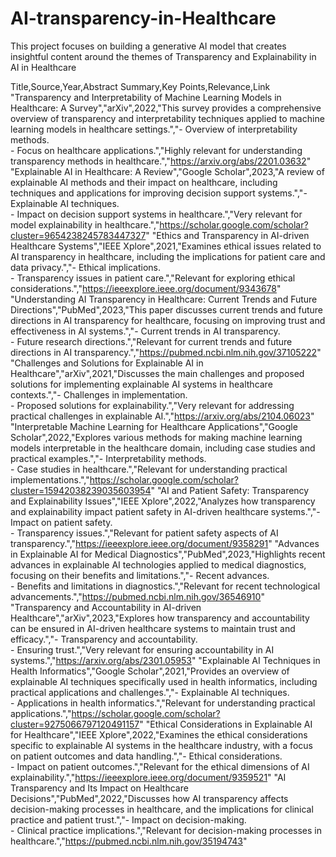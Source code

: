 # AI-transparency-in-Healthcare
This project focuses on building a generative AI model that creates insightful content around the themes of Transparency and Explainability in AI in Healthcare







Title,Source,Year,Abstract Summary,Key Points,Relevance,Link
"Transparency and Interpretability of Machine Learning Models in Healthcare: A Survey","arXiv",2022,"This survey provides a comprehensive overview of transparency and interpretability techniques applied to machine learning models in healthcare settings.","- Overview of interpretability methods.<br> - Focus on healthcare applications.","Highly relevant for understanding transparency methods in healthcare.","https://arxiv.org/abs/2201.03632"
"Explainable AI in Healthcare: A Review","Google Scholar",2023,"A review of explainable AI methods and their impact on healthcare, including techniques and applications for improving decision support systems.","- Explainable AI techniques.<br> - Impact on decision support systems in healthcare.","Very relevant for model explainability in healthcare.","https://scholar.google.com/scholar?cluster=9654238245783447327"
"Ethics and Transparency in AI-driven Healthcare Systems","IEEE Xplore",2021,"Examines ethical issues related to AI transparency in healthcare, including the implications for patient care and data privacy.","- Ethical implications.<br> - Transparency issues in patient care.","Relevant for exploring ethical considerations.","https://ieeexplore.ieee.org/document/9343678"
"Understanding AI Transparency in Healthcare: Current Trends and Future Directions","PubMed",2023,"This paper discusses current trends and future directions in AI transparency for healthcare, focusing on improving trust and effectiveness in AI systems.","- Current trends in AI transparency.<br> - Future research directions.","Relevant for current trends and future directions in AI transparency.","https://pubmed.ncbi.nlm.nih.gov/37105222"
"Challenges and Solutions for Explainable AI in Healthcare","arXiv",2021,"Discusses the main challenges and proposed solutions for implementing explainable AI systems in healthcare contexts.","- Challenges in implementation.<br> - Proposed solutions for explainability.","Very relevant for addressing practical challenges in explainable AI.","https://arxiv.org/abs/2104.06023"
"Interpretable Machine Learning for Healthcare Applications","Google Scholar",2022,"Explores various methods for making machine learning models interpretable in the healthcare domain, including case studies and practical examples.","- Interpretability methods.<br> - Case studies in healthcare.","Relevant for understanding practical implementations.","https://scholar.google.com/scholar?cluster=15942038239035603954"
"AI and Patient Safety: Transparency and Explainability Issues","IEEE Xplore",2022,"Analyzes how transparency and explainability impact patient safety in AI-driven healthcare systems.","- Impact on patient safety.<br> - Transparency issues.","Relevant for patient safety aspects of AI transparency.","https://ieeexplore.ieee.org/document/9358291"
"Advances in Explainable AI for Medical Diagnostics","PubMed",2023,"Highlights recent advances in explainable AI technologies applied to medical diagnostics, focusing on their benefits and limitations.","- Recent advances.<br> - Benefits and limitations in diagnostics.","Relevant for recent technological advancements.","https://pubmed.ncbi.nlm.nih.gov/36546910"
"Transparency and Accountability in AI-driven Healthcare","arXiv",2023,"Explores how transparency and accountability can be ensured in AI-driven healthcare systems to maintain trust and efficacy.","- Transparency and accountability.<br> - Ensuring trust.","Very relevant for ensuring accountability in AI systems.","https://arxiv.org/abs/2301.05953"
"Explainable AI Techniques in Health Informatics","Google Scholar",2021,"Provides an overview of explainable AI techniques specifically used in health informatics, including practical applications and challenges.","- Explainable AI techniques.<br> - Applications in health informatics.","Relevant for understanding practical applications.","https://scholar.google.com/scholar?cluster=9275066797120491157"
"Ethical Considerations in Explainable AI for Healthcare","IEEE Xplore",2022,"Examines the ethical considerations specific to explainable AI systems in the healthcare industry, with a focus on patient outcomes and data handling.","- Ethical considerations.<br> - Impact on patient outcomes.","Relevant for the ethical dimensions of AI explainability.","https://ieeexplore.ieee.org/document/9359521"
"AI Transparency and Its Impact on Healthcare Decisions","PubMed",2022,"Discusses how AI transparency affects decision-making processes in healthcare, and the implications for clinical practice and patient trust.","- Impact on decision-making.<br> - Clinical practice implications.","Relevant for decision-making processes in healthcare.","https://pubmed.ncbi.nlm.nih.gov/35194743"
